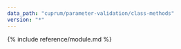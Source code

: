 ```yaml
---
data_path: "cuprum/parameter-validation/class-methods"
version: "*"
---
```


{% include reference/module.md %}
